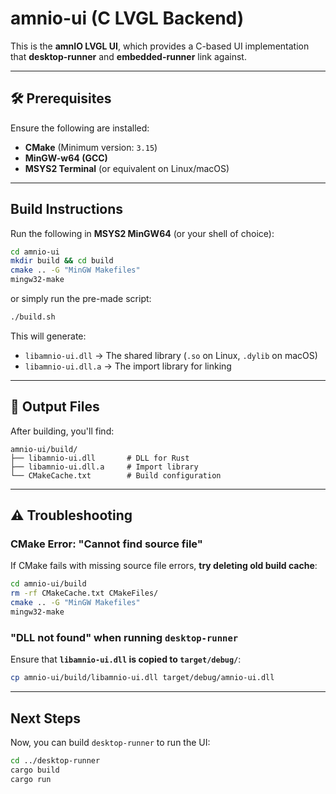# amnio-ui (C LVGL Backend)

This is the **amnIO LVGL UI**, which provides a C-based UI implementation that **desktop-runner** and **embedded-runner** link against.

---

## **🛠 Prerequisites**
Ensure the following are installed:

- **CMake** (Minimum version: `3.15`)
- **MinGW-w64 (GCC)**
- **MSYS2 Terminal** (or equivalent on Linux/macOS)

---

## **Build Instructions**
Run the following in **MSYS2 MinGW64** (or your shell of choice):

```sh
cd amnio-ui
mkdir build && cd build
cmake .. -G "MinGW Makefiles"
mingw32-make
```

or simply run the pre-made script:

```sh
./build.sh
```

This will generate:

- `libamnio-ui.dll` → The shared library (`.so` on Linux, `.dylib` on macOS)
- `libamnio-ui.dll.a` → The import library for linking

---

## **📝 Output Files**
After building, you'll find:
```
amnio-ui/build/
├── libamnio-ui.dll       # DLL for Rust
├── libamnio-ui.dll.a     # Import library
└── CMakeCache.txt        # Build configuration
```

---

## **⚠️ Troubleshooting**
### **CMake Error: "Cannot find source file"**
If CMake fails with missing source file errors, **try deleting old build cache**:
```sh
cd amnio-ui/build
rm -rf CMakeCache.txt CMakeFiles/
cmake .. -G "MinGW Makefiles"
mingw32-make
```

### **"DLL not found" when running `desktop-runner`**
Ensure that **`libamnio-ui.dll` is copied to `target/debug/`**:
```sh
cp amnio-ui/build/libamnio-ui.dll target/debug/amnio-ui.dll
```
---

## **Next Steps**
Now, you can build `desktop-runner` to run the UI:
```sh
cd ../desktop-runner
cargo build
cargo run
```
